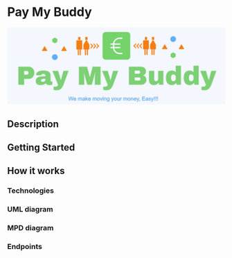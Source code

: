 # Pay My Buddy
![PayMyBuddy Ban](src/main/resources/templates/pictures/paymybuddy_ban.png)

## Description

## Getting Started

## How it works
### Technologies
### UML diagram
### MPD diagram
### Endpoints
